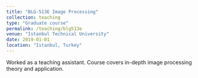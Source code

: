 ```yaml
---
title: "BLG-513E Image Processing"
collection: teaching
type: "Graduate course"
permalink: /teaching/blg513e
venue: "Istanbul Technical University"
date: 2019-01-01
location: "Istanbul, Turkey"
---
```


Worked as a teaching assistant. Course covers in-depth image processing theory and application.